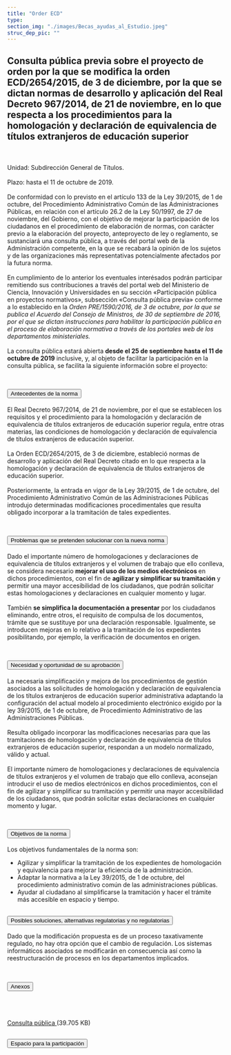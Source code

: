 ```yaml
---
title: "Order ECD"
type: 
section_img: "./images/Becas_ayudas_al_Estudio.jpeg"
struc_dep_pic: ""
---
```

## Consulta pública previa sobre el proyecto de orden por la que se modifica la orden ECD/2654/2015, de 3 de diciembre, por la que se dictan normas de desarrollo y aplicación del Real Decreto 967/2014, de 21 de noviembre, en lo que respecta a los procedimientos para la homologación y declaración de equivalencia de títulos extranjeros de educación superior
<br><br>
Unidad: Subdirección General de Títulos.<br><br>
Plazo: hasta el 11 de octubre de 2019.<br><br>
De conformidad con lo previsto en el artículo 133 de la Ley 39/2015, de 1 de octubre, del Procedimiento Administrativo Común de las Administraciones Públicas, en relación con el artículo 26.2 de la Ley 50/1997, de 27 de noviembre, del Gobierno, con el objetivo de mejorar la participación de los ciudadanos en el procedimiento de elaboración de normas, con carácter previo a la elaboración del proyecto, anteproyecto de ley o reglamento, se sustanciará una consulta pública, a través del portal web de la Administración competente, en la que se recabará la opinión de los sujetos y de las organizaciones más representativas potencialmente afectados por la futura norma.<br><br>
En cumplimiento de lo anterior los eventuales interésados podrán participar remitiendo sus contribuciones a través del portal web del Ministerio de Ciencia, Innovación y Universidades en su sección «Participación pública en proyectos normativos», subsección «Consulta pública previa» conforme a lo establecido en la <i>Orden PRE/1590/2016, de 3 de octubre, por la que se publica el Acuerdo del Consejo de Ministros, de 30 de septiembre de 2016, por el que se dictan instrucciones para habilitar la participación pública en el proceso de elaboración normativa a través de los portales web de los departamentos ministeriales.</i><br><br>
La consulta pública estará abierta <b>desde el 25 de septiembre hasta el 11 de octubre de 2019</b> inclusive, y, al objeto de facilitar la participación en la consulta pública, se facilita la siguiente información sobre el proyecto:<br><br>
    <article>
        <div class="container container_xl_accoordion p-0">
            <div class="row mt-4">
                <div class="col-lg-12 content_collapse mb-120">
                                <div class="accordion" id="accordionPanelsStayOpenExample">
                                    <div class="accordion-item">
                                        <h2 class="accordion-header" id="panelsStayOpen-headingOne">
                                            <button class="accordion-button collapsed" type="button" data-bs-toggle="collapse" data-bs-target="#panelsStayOpen-collapseOne" aria-expanded="false" aria-controls="panelsStayOpen-collapseOne">
                                               Antecedentes de la norma
                                            </button>
                                        </h2>
                                        <div id="panelsStayOpen-collapseOne" class="accordion-collapse collapse " aria-labelledby="panelsStayOpen-headingOne">
                                            <div class="accordion-body">
                                                <article id="section_link">
                                                    <div class="container-fluid">
                                                        <div class="row">
                                                            <div class="col-12">
                                                               El Real Decreto 967/2014, de 21 de noviembre, por el que se establecen los requisitos y el procedimiento para la homologación y declaración de equivalencia de títulos extranjeros de educación superior regula, entre otras materias, las condiciones de homologación y declaración de equivalencia de títulos extranjeros de educación superior.<br><br>
								La Orden ECD/2654/2015, de 3 de diciembre, estableció normas de desarrollo y aplicación del Real Decreto citado en lo que respecta a la homologación y declaración de equivalencia de títulos extranjeros de educación superior. <br><br>
								Posteriormente, la entrada en vigor de la Ley 39/2015, de 1 de octubre, del Procedimiento Administrativo Común de las Administraciones Públicas introdujo determinadas modificaciones procedimentales que resulta obligado incorporar a la tramitación de tales expedientes. <br><br>
                                                            </div>
                                                        </div>
                                                    </div>
                                                </article>
                                            </div>
                                        </div>
                                    </div>
                                    <div class="accordion-item">
                                        <h2 class="accordion-header" id="panelsStayOpen-headingTwo">
                                            <button class="accordion-button collapsed" type="button" data-bs-toggle="collapse" data-bs-target="#panelsStayOpen-collapseTwo" aria-expanded="false">
                                                Problemas que se pretenden solucionar con la nueva norma
                                            </button>
                                        </h2>
                                        <div id="panelsStayOpen-collapseTwo" class="accordion-collapse collapse" aria-labelledby="panelsStayOpen-headingTwo">
                                            <div class="accordion-body">
                                                <article id="section_link">
                                                    <div class="container-fluid">
                                                        <div class="row">
                                                            <div class="col-12">
								Dado el importante número de homologaciones y declaraciones de equivalencia de títulos extranjeros y el volumen de trabajo que ello conlleva, se considera necesario <b>mejorar el uso de los medios electrónicos </b>en dichos procedimientos, con el fin de <b>agilizar y simplificar su tramitación</b> y permitir una mayor accesibilidad de los ciudadanos, que podrán solicitar estas homologaciones y declaraciones en cualquier momento y lugar.<br><br>
								También <b>se simplifica la documentación a presentar</b> por los ciudadanos eliminando, entre otros, el requisito de compulsa de los documentos, trámite que se sustituye por una declaración responsable. Igualmente, se introducen mejoras en lo relativo a la tramitación de los expedientes posibilitando, por ejemplo, la verificación de documentos en origen.<br><br>
                                                            </div>
                                                        </div>
                                                    </div>
                                                </article>
                                            </div>
                                        </div>
				</div>
                                    <div class="accordion-item">
                                        <h2 class="accordion-header" id="panelsStayOpen-headingTree">
                                            <button class="accordion-button collapsed" type="button" data-bs-toggle="collapse" data-bs-target="#panelsStayOpen-collapseTree" aria-expanded="false">
                                                 Necesidad y oportunidad de su aprobación
                                            </button>
                                        </h2>
                                        <div id="panelsStayOpen-collapseTree" class="accordion-collapse collapse" aria-labelledby="panelsStayOpen-headingTree">
                                            <div class="accordion-body">
                                                <article id="section_link">
                                                    <div class="container-fluid">
                                                        <div class="row">
                                                            <div class="col-12">
                                                        	La necesaria simplificación y mejora de los procedimientos de gestión asociados a las solicitudes de homologación y declaración de equivalencia de los títulos extranjeros de educación superior administrativa adaptando la configuración del actual modelo al procedimiento electrónico exigido por la ley 39/2015, de 1 de octubre, de Procedimiento Administrativo de las Administraciones Públicas.<br><br>
								Resulta obligado incorporar las modificaciones necesarias para que las tramitaciones de homologación y declaración de equivalencia de títulos extranjeros de educación superior, respondan a un modelo normalizado, válido y actual.<br><br>
								El importante número de homologaciones y declaraciones de equivalencia de títulos extranjeros y el volumen de trabajo que ello conlleva, aconsejan introducir el uso de medios electrónicos en dichos procedimientos, con el fin de agilizar y simplificar su tramitación y permitir una mayor accesibilidad de los ciudadanos, que podrán solicitar estas declaraciones en cualquier momento y lugar.<br><br>
								</div>
                                                        </div>
                                                    </div>
                                                </article>
                                            </div>
                                        </div>
                                    </div>
                                    <div class="accordion-item">
                                        <h2 class="accordion-header" id="panelsStayOpen-headingFour">
                                            <button class="accordion-button collapsed" type="button" data-bs-toggle="collapse" data-bs-target="#panelsStayOpen-collapseFour" aria-expanded="false">
                                                Objetivos de la norma
						</button>
                                        </h2>
                                        <div id="panelsStayOpen-collapseFour" class="accordion-collapse collapse" aria-labelledby="panelsStayOpen-headingFour">
                                            <div class="accordion-body">
                                                <article id="section_link">
                                                    <div class="container-fluid">
                                                        <div class="row">
                                                            <div class="col-12">
                                                              Los objetivos fundamentales de la norma son:
								<ul>
									<li>Agilizar y simplificar la tramitación de los expedientes de homologación y equivalencia para mejorar la eficiencia de la administración.</li>
									<li>Adaptar la normativa a la Ley 39/2015, de 1 de octubre, del procedimiento administrativo común de las administraciones públicas. </li>
									<li>Ayudar al ciudadano al simplificarse la tramitación y hacer el trámite más accesible en espacio y tiempo. </li>
								</ul>
                                                          </div>
                                                        </div>
                                                    </div>
                                                </article>
                                            </div>
                                        </div>
					</div>
										<div class="accordion-item">
                                        <h2 class="accordion-header" id="panelsStayOpen-headingFive">
                                            <button class="accordion-button collapsed" type="button" data-bs-toggle="collapse" data-bs-target="#panelsStayOpen-collapseFive" aria-expanded="false">
                                                Posibles soluciones, alternativas regulatorias y no regulatorias
                                            </button>
                                        </h2>
                                        <div id="panelsStayOpen-collapseFive" class="accordion-collapse collapse" aria-labelledby="panelsStayOpen-headingFive">
                                            <div class="accordion-body">
                                                <article id="section_link">
                                                    <div class="container-fluid">
                                                        <div class="row">
                                                            <div class="col-12">
                                                                Dado que la modificación propuesta es de un proceso taxativamente regulado, no hay otra opción que el cambio de regulación. Los sistemas informáticos asociados se modificarán en consecuencia así como la reestructuración de procesos en los departamentos implicados.<br><br>
                                                            </div>
                                                        </div>
                                                    </div>
                                                </article>
                                            </div>
                                        </div>
                                    </div>
										<div class="accordion-item">
                                        <h2 class="accordion-header" id="panelsStayOpen-headingSix">
                                            <button class="accordion-button collapsed" type="button" data-bs-toggle="collapse" data-bs-target="#panelsStayOpen-collapseSix" aria-expanded="false">
                                                Anexos
                                            </button>
                                        </h2>
                                        <div id="panelsStayOpen-collapseSix" class="accordion-collapse collapse" aria-labelledby="panelsStayOpen-headingSix">
                                            <div class="accordion-body">
                                                <article id="section_link">
                                                    <div class="container-fluid">
                                                        <div class="row">
                                                            <div class="col-12">
																<div class="col-lg-12 cards_download_cnt">  
																	<div class="row"> 
																		<div class="download_card"> 
																			<a class="card" href="{{<siteurl>}}/documentos/word/tu_administracion/Consulta_publica_procedimientos_homologacion.docx" target="_blank"> 
																			<div class="card-header"> 
																				<i class="fal fa-download"></i> 
																			</div> 
																			</a> 
																			<div class="card-body"> 
																				<p class="text_file"><a class="card" href="{{<siteurl>}}/documentos/word/tu_administracion/Consulta_publica_procedimientos_homologacion.docx" target="_blank">  
																				<span class="">
                                                                                Consulta pública
                                                                                </span></a><i style="color: blue" class="fal fa-file-word"></i> (39.705 KB)
																			</div>
																		</div>
																	</div>
																</div>
															</div>
														</div>
													</div>
                                                </article>
                                            </div>
                                        </div>
                                    </div>
					<div class="accordion-item">
                                        <h2 class="accordion-header" id="panelsStayOpen-headingSeven">
                                            <button class="accordion-button collapsed" type="button" data-bs-toggle="collapse" data-bs-target="#panelsStayOpen-collapseSeven" aria-expanded="false">
                                                Espacio para la participación
                                            </button>
                                        </h2>
                                        <div id="panelsStayOpen-collapseSeven" class="accordion-collapse collapse" aria-labelledby="panelsStayOpen-headingSeven">
                                            <div class="accordion-body">
                                                <article id="section_link">
                                                    <div class="container-fluid">
                                                        <div class="row">
                                                            <div class="col-12">
 							</div>
                                            </div>
                                        </div>
                                    </article>
                                </div>
                            </div>
                        </div>         
                    </div>
                </div>
            </div>
        </div>
    </article>
</section>